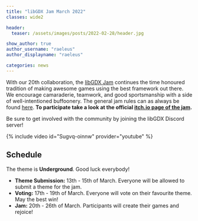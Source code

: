 ```yaml
---
title: "libGDX Jam March 2022"
classes: wide2

header:
  teaser: /assets/images/posts/2022-02-28/header.jpg

show_author: true
author_username: "raeleus"
author_displayname: "raeleus"

categories: news
---
```


With our 20th collaboration, the [libGDX Jam](/community/jams/) continues the time honoured tradition of making awesome games using the best framework out there. We encourage camaraderie, teamwork, and good sportsmanship with a side of well-intentioned buffoonery. The general jam rules can as always be found [here](/community/jams/#rules). **To participate take a look at the official [itch.io page of the jam](https://itch.io/jam/libgdx-jam-20).**

Be sure to get involved with the community by joining the libGDX Discord server!

{% include video id="Sugvq-oinnw" provider="youtube" %}

## Schedule
<!--_The theme is yet to be determined._-->
The theme is **Underground**. Good luck everybody!

- **Theme Submission:** 13th - 15th of March. Everyone will be allowed to submit a theme for the jam.
- **Voting:** 17th - 19th of March.  Everyone will vote on their favourite theme. May the best win!
- **Jam:** 20th - 26th of March. Participants will create their games and rejoice!

<!--## Submissions
The libGDX Jam December 2021 is now over! We hope everyone had a lot of fun and are proud to present the [10 submissions](https://itch.io/jam/libgdx-jam-19/entries).  <!-- Don't forget to check out our [live-stream playthrough](https://youtu.be/pWZM0y5wsDI) of all the games. -->

<!--We'll see you again next year!-->
